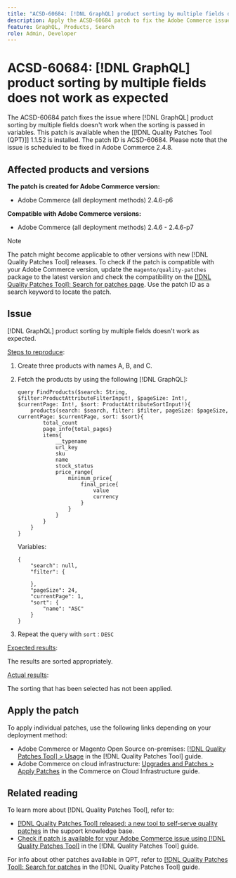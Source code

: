 ```yaml
---
title: "ACSD-60684: [!DNL GraphQL] product sorting by multiple fields does not work as expected"
description: Apply the ACSD-60684 patch to fix the Adobe Commerce issue where [!DNL GraphQL] product sorting by multiple fields doesn't work when the sorting is passed in variables.
feature: GraphQL, Products, Search
role: Admin, Developer
---
```

# ACSD-60684: [!DNL GraphQL] product sorting by multiple fields does not work as expected

The ACSD-60684 patch fixes the issue where [!DNL GraphQL] product sorting by multiple fields doesn't work when the sorting is passed in variables. This patch is available when the [[!DNL Quality Patches Tool (QPT)]] 1.1.52 is installed. The patch ID is ACSD-60684. Please note that the issue is scheduled to be fixed in Adobe Commerce 2.4.8.

## Affected products and versions

**The patch is created for Adobe Commerce version:**

* Adobe Commerce (all deployment methods) 2.4.6-p6

**Compatible with Adobe Commerce versions:**

* Adobe Commerce (all deployment methods) 2.4.6 - 2.4.6-p7

>[!NOTE]
>
>The patch might become applicable to other versions with new [!DNL Quality Patches Tool] releases. To check if the patch is compatible with your Adobe Commerce version, update the `magento/quality-patches` package to the latest version and check the compatibility on the [[!DNL Quality Patches Tool]: Search for patches page](https://experienceleague.adobe.com/tools/commerce-quality-patches/index.html). Use the patch ID as a search keyword to locate the patch.

## Issue

[!DNL GraphQL] product sorting by multiple fields doesn't work as expected.

<u>Steps to reproduce</u>:

1. Create three products with names A, B, and C.   
1. Fetch the products by using the following [!DNL GraphQL]:

    ```
    query FindProducts($search: String, $filter:ProductAttributeFilterInput!, $pageSize: Int!, $currentPage: Int!, $sort: ProductAttributeSortInput!){
        products(search: $search, filter: $filter, pageSize: $pageSize, currentPage: $currentPage, sort: $sort){
            total_count
            page_info{total_pages}
            items{
                __typename
                url_key
                sku
                name
                stock_status
                price_range{
                    minimum_price{
                        final_price{
                            value
                            currency
                        }
                    }
                }
            }
        }
    } 
    ```

    Variables:

    ```
    {
        "search": null,
        "filter": {
        
        },
        "pageSize": 24,
        "currentPage": 1,
        "sort": {
            "name": "ASC"
        }
    }  
    ```

1. Repeat the query with `sort` : `DESC`

<u>Expected results</u>:

The results are sorted appropriately.

<u>Actual results</u>:

The sorting that has been selected has not been applied.

## Apply the patch

To apply individual patches, use the following links depending on your deployment method:

* Adobe Commerce or Magento Open Source on-premises: [[!DNL Quality Patches Tool] > Usage](/help/tools/quality-patches-tool/usage.md) in the [!DNL Quality Patches Tool] guide.
* Adobe Commerce on cloud infrastructure: [Upgrades and Patches > Apply Patches](https://experienceleague.adobe.com/docs/commerce-cloud-service/user-guide/develop/upgrade/apply-patches.html) in the Commerce on Cloud Infrastructure guide.

## Related reading

To learn more about [!DNL Quality Patches Tool], refer to:

* [[!DNL Quality Patches Tool] released: a new tool to self-serve quality patches](https://experienceleague.adobe.com/en/docs/commerce-knowledge-base/kb/announcements/commerce-announcements/magento-quality-patches-released-new-tool-to-self-serve-quality-patches) in the support knowledge base.
* [Check if patch is available for your Adobe Commerce issue using [!DNL Quality Patches Tool]](/help/tools/quality-patches-tool/patches-available-in-qpt/check-patch-for-magento-issue-with-magento-quality-patches.md) in the [!DNL Quality Patches Tool] guide.

For info about other patches available in QPT, refer to [[!DNL Quality Patches Tool]: Search for patches](https://experienceleague.adobe.com/tools/commerce-quality-patches/index.html) in the [!DNL Quality Patches Tool] guide.
